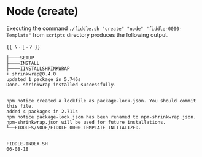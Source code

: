 Node (create)
======

Executing the command `./fiddle.sh "create" "node" "fiddle-0000-Template"` from `scripts` directory produces the following output.


    {{ ʕ・ɭ・ʔ }}
    
    ├────SETUP
    ├────INSTALL
    ├────IINSTALLSHRINKWRAP
    + shrinkwrap@0.4.0
    updated 1 package in 5.746s
    Done. shrinkwrap installed successfully.
    
    
    npm notice created a lockfile as package-lock.json. You should commit this file.
    added 4 packages in 2.711s
    npm notice package-lock.json has been renamed to npm-shrinkwrap.json. npm-shrinkwrap.json will be used for future installations.
    └──FIDDLES/NODE/FIDDLE-0000-TEMPLATE INITIALIZED.
    
    
    FIDDLE-INDEX.SH
    06-08-18

    

